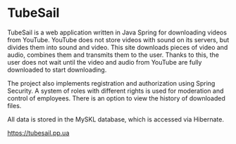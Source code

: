 # TubeSail

TubeSail is a web application written in Java Spring for downloading videos from YouTube. YouTube does not store videos with sound on its servers, but divides them into sound and video. This site downloads pieces of video and audio, combines them and transmits them to the user. Thanks to this, the user does not wait until the video and audio from YouTube are fully downloaded to start downloading.

The project also implements registration and authorization using Spring Security. A system of roles with different rights is used for moderation and control of employees. There is an option to view the history of downloaded files.

All data is stored in the MySKL database, which is accessed via Hibernate.

https://tubesail.pp.ua
